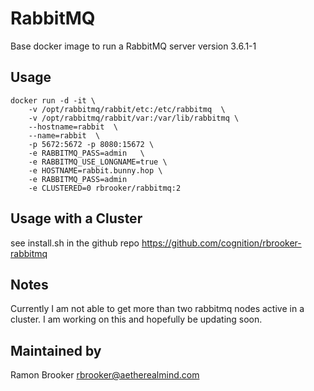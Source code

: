 RabbitMQ 
=====================

Base docker image to run a RabbitMQ server version 3.6.1-1


Usage
-----
```
docker run -d -it \
    -v /opt/rabbitmq/rabbit/etc:/etc/rabbitmq  \
    -v /opt/rabbitmq/rabbit/var:/var/lib/rabbitmq \ 
    --hostname=rabbit  \
    --name=rabbit  \
    -p 5672:5672 -p 8080:15672 \
    -e RABBITMQ_PASS=admin   \
    -e RABBITMQ_USE_LONGNAME=true \ 
    -e HOSTNAME=rabbit.bunny.hop \ 
    -e RABBITMQ_PASS=admin 
    -e CLUSTERED=0 rbrooker/rabbitmq:2
```

Usage with a Cluster 
---------------------
see install.sh in the github repo
https://github.com/cognition/rbrooker-rabbitmq



Notes 
-----

Currently I am not able to get more than two rabbitmq nodes active in a cluster. 
I am working on this and hopefully be updating soon. 

Maintained by  
-------------

Ramon Brooker <rbrooker@aetherealmind.com>




